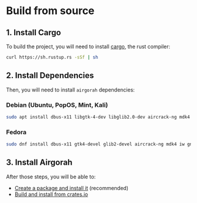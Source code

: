 # Build from source

## 1. Install Cargo

To build the project, you will need to install [cargo](https://www.rust-lang.org/tools/install), the rust compiler:

```sh
curl https://sh.rustup.rs -sSf | sh
```

## 2. Install Dependencies

Then, you will need to install `airgorah` dependencies:

### Debian (Ubuntu, PopOS, Mint, Kali)

```sh
sudo apt install dbus-x11 libgtk-4-dev libglib2.0-dev aircrack-ng mdk4 iw gnome-terminal wireshark-common macchanger
```

### Fedora

```sh
sudo dnf install dbus-x11 gtk4-devel glib2-devel aircrack-ng mdk4 iw gnome-terminal wireshark-cli macchanger
```

## 3. Install Airgorah

After those steps, you will be able to:

- [Create a package and install it](packaging.md) (recommended)
- [Build and install from crates.io](installation.md)
